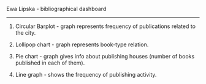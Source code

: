 Ewa Lipska - bibliographical dashboard

---

1. Circular Barplot - graph represents frequency of publications related to the city.

2. Lollipop chart - graph represents book-type relation.

3. Pie chart - graph gives info about publishing houses (number of books published in each of them).

4. Line graph - shows the frequency of publishing activity.
